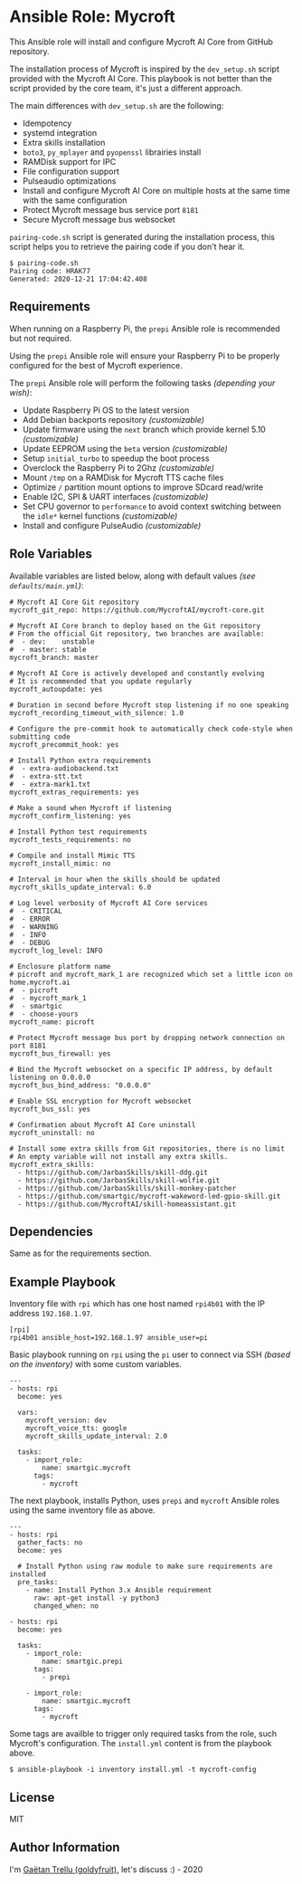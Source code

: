 # Ansible Role: Mycroft

This Ansible role will install and configure Mycroft AI Core from GitHub repository.

The installation process of Mycroft is inspired by the `dev_setup.sh` script provided with the Mycroft AI Core. This playbook is not better than the script provided by the core team, it's just a different approach.

The main differences with `dev_setup.sh` are the following:

- Idempotency
- systemd integration
- Extra skills installation
- `boto3`, `py_mplayer` and `pyopenssl` librairies install
- RAMDisk support for IPC
- File configuration support
- Pulseaudio optimizations
- Install and configure Mycroft AI Core on multiple hosts at the same time with the same configuration
- Protect Mycroft message bus service port `8181`
- Secure Mycroft message bus websocket

`pairing-code.sh` script is generated during the installation process, this script helps you to retrieve the pairing code if you don't hear it.

```
$ pairing-code.sh
Pairing code: HRAK77
Generated: 2020-12-21 17:04:42.408
```

## Requirements

When running on a Raspberry Pi, the `prepi` Ansible role is recommended but not required.

Using the `prepi` Ansible role will ensure your Raspberry Pi to be properly configured for the best of Mycroft experience.

The `prepi` Ansible role will perform the following tasks _(depending your wish)_:

- Update Raspberry Pi OS to the latest version
- Add Debian backports repository _(customizable)_
- Update firmware using the `next` branch which provide kernel 5.10 _(customizable)_
- Update EEPROM using the `beta` version _(customizable)_
- Setup `initial_turbo` to speedup the boot process
- Overclock the Raspberry Pi to 2Ghz _(customizable)_
- Mount `/tmp` on a RAMDisk for Mycroft TTS cache files
- Optimize `/` partition mount options to improve SDcard read/write
- Enable I2C, SPI & UART interfaces _(customizable)_
- Set CPU governor to `performance` to avoid context switching between the `idle*` kernel functions _(customizable)_
- Install and configure PulseAudio _(customizable)_

## Role Variables

Available variables are listed below, along with default values _(see `defaults/main.yml`)_:

```
# Mycroft AI Core Git repository
mycroft_git_repo: https://github.com/MycroftAI/mycroft-core.git

# Mycroft AI Core branch to deploy based on the Git repository
# From the official Git repository, two branches are available:
#  - dev:    unstable
#  - master: stable
mycroft_branch: master

# Mycroft AI Core is actively developed and constantly evolving
# It is recommended that you update regularly
mycroft_autoupdate: yes

# Duration in second before Mycroft stop listening if no one speaking
mycroft_recording_timeout_with_silence: 1.0

# Configure the pre-commit hook to automatically check code-style when submitting code
mycroft_precommit_hook: yes

# Install Python extra requirements
#  - extra-audiobackend.txt
#  - extra-stt.txt
#  - extra-mark1.txt
mycroft_extras_requirements: yes

# Make a sound when Mycroft if listening
mycroft_confirm_listening: yes

# Install Python test requirements
mycroft_tests_requirements: no

# Compile and install Mimic TTS
mycroft_install_mimic: no

# Interval in hour when the skills should be updated
mycroft_skills_update_interval: 6.0

# Log level verbosity of Mycroft AI Core services
#  - CRITICAL
#  - ERROR
#  - WARNING
#  - INFO
#  - DEBUG
mycroft_log_level: INFO

# Enclosure platform name
# picroft and mycroft_mark_1 are recognized which set a little icon on home.mycroft.ai
#  - picroft
#  - mycroft_mark_1
#  - smartgic
#  - choose-yours
mycroft_name: picroft

# Protect Mycroft message bus port by dropping network connection on port 8181
mycroft_bus_firewall: yes

# Bind the Mycroft websocket on a specific IP address, by default listening on 0.0.0.0
mycroft_bus_bind_address: "0.0.0.0"

# Enable SSL encryption for Mycroft websocket
mycroft_bus_ssl: yes

# Confirmation about Mycroft AI Core uninstall
mycroft_uninstall: no

# Install some extra skills from Git repositories, there is no limit
# An empty variable will not install any extra skills.
mycroft_extra_skills:
  - https://github.com/JarbasSkills/skill-ddg.git
  - https://github.com/JarbasSkills/skill-wolfie.git
  - https://github.com/JarbasSkills/skill-monkey-patcher
  - https://github.com/smartgic/mycroft-wakeword-led-gpio-skill.git
  - https://github.com/MycroftAI/skill-homeassistant.git
```

## Dependencies

Same as for the requirements section.

## Example Playbook

Inventory file with `rpi` which has one host named `rpi4b01` with the IP address `192.168.1.97`.

```
[rpi]
rpi4b01 ansible_host=192.168.1.97 ansible_user=pi
```

Basic playbook running on `rpi` using the `pi` user to connect via SSH _(based on the inventory)_ with some custom variables.

```
---
- hosts: rpi
  become: yes

  vars:
    mycroft_version: dev
    mycroft_voice_tts: google
    mycroft_skills_update_interval: 2.0

  tasks:
    - import_role:
        name: smartgic.mycroft
      tags:
        - mycroft
```

The next playbook, installs Python, uses `prepi` and `mycroft` Ansible roles using the same inventory file as above.

```
---
- hosts: rpi
  gather_facts: no
  become: yes

  # Install Python using raw module to make sure requirements are installed
  pre_tasks:
    - name: Install Python 3.x Ansible requirement
      raw: apt-get install -y python3
      changed_when: no

- hosts: rpi
  become: yes

  tasks:
    - import_role:
        name: smartgic.prepi
      tags:
        - prepi

    - import_role:
        name: smartgic.mycroft
      tags:
        - mycroft
```

Some tags are availble to trigger only required tasks from the role, such Mycroft's configuration. The `install.yml` content is from the playbook above.

```
$ ansible-playbook -i inventory install.yml -t mycroft-config
```

## License

MIT

## Author Information

I'm [Gaëtan Trellu (goldyfruit)](https://smartgic.io/), let's discuss :) - 2020
